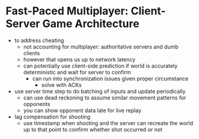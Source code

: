 # Fast-Paced Multiplayer: Client-Server Game Architecture

- to address cheating
  - not accounting for multiplayer: authoritative servers and dumb clients
  - however that opens us up to network latency
  - can potentially use client-side prediction if world is accurately deterministic and wait for server to confirm
    - can run into synchronization issues given proper circumstance
      - solve with ACKs
- use server time step to do batching of inputs and update periodically
  - can use dead reckoning to assume similar movement patterns for opponents
  - you can show opponent data late for live replay
- lag compensation for shooting
  - use timestamp when shooting and the server can recreate the world up to that point to confirm whether shot occurred or not